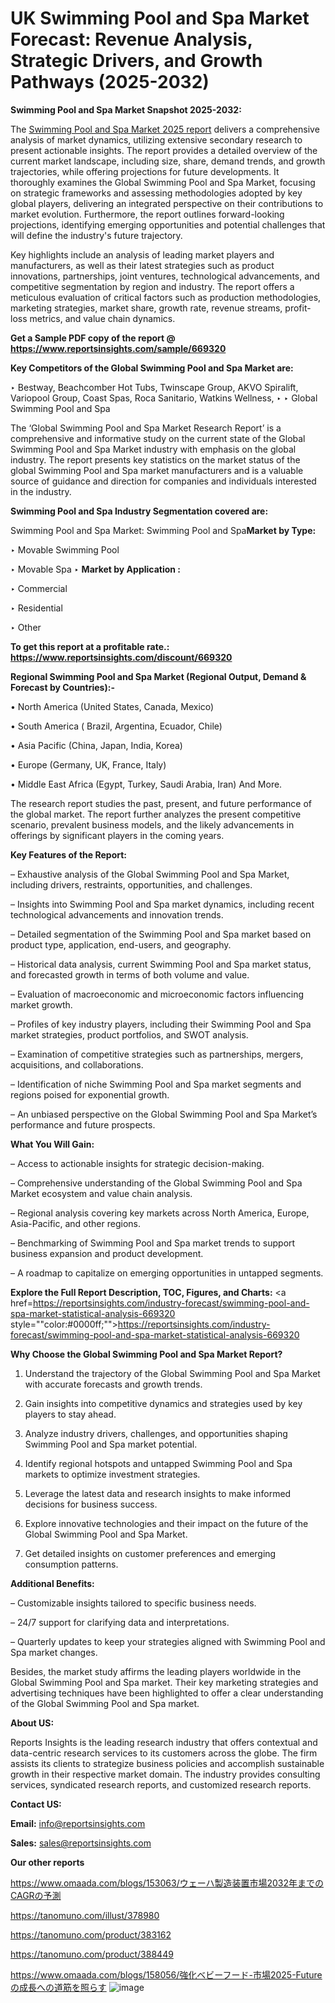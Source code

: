 # UK Swimming Pool and Spa Market Forecast: Revenue Analysis, Strategic Drivers, and Growth Pathways (2025-2032)

<strong>Swimming Pool and Spa Market Snapshot 2025-2032:</strong>

The <a href=https://www.reportsinsights.com/sample/669320>Swimming Pool and Spa Market 2025 report</a> delivers a comprehensive analysis of market dynamics, utilizing extensive secondary research to present actionable insights. The report provides a detailed overview of the current market landscape, including size, share, demand trends, and growth trajectories, while offering projections for future developments. It thoroughly examines the Global Swimming Pool and Spa Market, focusing on strategic frameworks and assessing methodologies adopted by key global players, delivering an integrated perspective on their contributions to market evolution. Furthermore, the report outlines forward-looking projections, identifying emerging opportunities and potential challenges that will define the industry's future trajectory.

Key highlights include an analysis of leading market players and manufacturers, as well as their latest strategies such as product innovations, partnerships, joint ventures, technological advancements, and competitive segmentation by region and industry. The report offers a meticulous evaluation of critical factors such as production methodologies, marketing strategies, market share, growth rate, revenue streams, profit-loss metrics, and value chain dynamics.

<strong>Get a Sample PDF copy of the report @ <a href=https://www.reportsinsights.com/sample/669320 style=color:#0000ff;>https://www.reportsinsights.com/sample/669320</a></strong>

<strong>Key Competitors of the Global Swimming Pool and Spa Market are:</strong>

‣ Bestway, Beachcomber Hot Tubs, Twinscape Group, AKVO Spiralift, Variopool Group, Coast Spas, Roca Sanitario, Watkins Wellness,
‣ 
‣ Global Swimming Pool and Spa

The ‘Global Swimming Pool and Spa Market Research Report’ is a comprehensive and informative study on the current state of the Global Swimming Pool and Spa Market industry with emphasis on the global industry. The report presents key statistics on the market status of the global Swimming Pool and Spa market manufacturers and is a valuable source of guidance and direction for companies and individuals interested in the industry.

<strong>Swimming Pool and Spa Industry Segmentation covered are:</strong>

Swimming Pool and Spa Market: 
Swimming Pool and Spa<strong>Market by Type:</strong>

‣ Movable Swimming Pool

‣ Movable Spa
‣ 
<strong>Market by Application :</strong>

‣ Commercial

‣ Residential

‣ Other

<strong>To get this report at a profitable rate.: <a href=https://www.reportsinsights.com/discount/669320 style=color:#0000ff;>https://www.reportsinsights.com/discount/669320</a></strong>

<strong>Regional Swimming Pool and Spa Market (Regional Output, Demand &amp; Forecast by Countries):-</strong>

• North America (United States, Canada, Mexico)

• South America ( Brazil, Argentina, Ecuador, Chile)

• Asia Pacific (China, Japan, India, Korea)

• Europe (Germany, UK, France, Italy)

• Middle East Africa (Egypt, Turkey, Saudi Arabia, Iran) And More.

The research report studies the past, present, and future performance of the global market. The report further analyzes the present competitive scenario, prevalent business models, and the likely advancements in offerings by significant players in the coming years.

<strong>Key Features of the Report:</strong>

– Exhaustive analysis of the Global Swimming Pool and Spa Market, including drivers, restraints, opportunities, and challenges.

– Insights into Swimming Pool and Spa market dynamics, including recent technological advancements and innovation trends.

– Detailed segmentation of the Swimming Pool and Spa market based on product type, application, end-users, and geography.

– Historical data analysis, current Swimming Pool and Spa market status, and forecasted growth in terms of both volume and value.

– Evaluation of macroeconomic and microeconomic factors influencing market growth.

– Profiles of key industry players, including their Swimming Pool and Spa market strategies, product portfolios, and SWOT analysis.

– Examination of competitive strategies such as partnerships, mergers, acquisitions, and collaborations.

– Identification of niche Swimming Pool and Spa market segments and regions poised for exponential growth.

– An unbiased perspective on the Global Swimming Pool and Spa Market’s performance and future prospects.

<strong>What You Will Gain:</strong>

– Access to actionable insights for strategic decision-making.

– Comprehensive understanding of the Global Swimming Pool and Spa Market ecosystem and value chain analysis.

– Regional analysis covering key markets across North America, Europe, Asia-Pacific, and other regions.

– Benchmarking of Swimming Pool and Spa market trends to support business expansion and product development.

– A roadmap to capitalize on emerging opportunities in untapped segments.

<strong>Explore the Full Report Description, TOC, Figures, and Charts:</strong>
<a href=https://reportsinsights.com/industry-forecast/swimming-pool-and-spa-market-statistical-analysis-669320 style=""color:#0000ff;"">https://reportsinsights.com/industry-forecast/swimming-pool-and-spa-market-statistical-analysis-669320</a>

<strong>Why Choose the Global Swimming Pool and Spa Market Report?</strong>

1. Understand the trajectory of the Global Swimming Pool and Spa Market with accurate forecasts and growth trends.

2. Gain insights into competitive dynamics and strategies used by key players to stay ahead.

3. Analyze industry drivers, challenges, and opportunities shaping Swimming Pool and Spa market potential.

4. Identify regional hotspots and untapped Swimming Pool and Spa markets to optimize investment strategies.

5. Leverage the latest data and research insights to make informed decisions for business success.

6. Explore innovative technologies and their impact on the future of the Global Swimming Pool and Spa Market.

7. Get detailed insights on customer preferences and emerging consumption patterns.

<strong>Additional Benefits:</strong>

– Customizable insights tailored to specific business needs.

– 24/7 support for clarifying data and interpretations.

– Quarterly updates to keep your strategies aligned with Swimming Pool and Spa market changes.

Besides, the market study affirms the leading players worldwide in the Global Swimming Pool and Spa market. Their key marketing strategies and advertising techniques have been highlighted to offer a clear understanding of the Global Swimming Pool and Spa market.

<strong><strong>About US</strong>:</strong>

Reports Insights is the leading research industry that offers contextual and data-centric research services to its customers across the globe. The firm assists its clients to strategize business policies and accomplish sustainable growth in their respective market domain. The industry provides consulting services, syndicated research reports, and customized research reports.

<strong>Contact US:</strong>

<p class=><b>Email:</b> <a href=mailto:info@reportsinsights.com>info@reportsinsights.com</a></p>
<p class=><b>Sales:</b> <a href=mailto:sales@reportsinsights.com>sales@reportsinsights.com</a></p>

<strong>Our other reports</strong>

<a href=https://www.omaada.com/blogs/153063/ウェーハ製造装置市場2032年までのCAGRの予測>https://www.omaada.com/blogs/153063/ウェーハ製造装置市場2032年までのCAGRの予測</a>

<a href=https://tanomuno.com/illust/378980>https://tanomuno.com/illust/378980</a>

<a href=https://tanomuno.com/product/383162>https://tanomuno.com/product/383162</a>

<a href=https://tanomuno.com/product/388449>https://tanomuno.com/product/388449</a>

<a href=https://www.omaada.com/blogs/158056/強化ベビーフード-市場2025-Futureの成長への道筋を照らす>https://www.omaada.com/blogs/158056/強化ベビーフード-市場2025-Futureの成長への道筋を照らす</a>
![image](https://github.com/user-attachments/assets/137f3bd9-95ec-4de8-9e4e-e0192d56a8a3)
